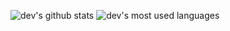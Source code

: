 <!-- ### Hi there 👋 -->

<!--
**dev-doshi/dev-doshi** is a ✨ _special_ ✨ repository because its `README.md` (this file) appears on your GitHub profile.

Here are some ideas to get you started:

- 🔭 I’m currently working on ...
- 🌱 I’m currently learning ...
- 👯 I’m looking to collaborate on ...
- 🤔 I’m looking for help with ...
- 💬 Ask me about ...
- 📫 How to reach me: ...
- 😄 Pronouns: ...
- ⚡ Fun fact: ...
-->
![dev's github stats](https://github-readme-stats.vercel.app/api?username=dev-doshi&show_icons=true)
![dev's most used languages](https://github-readme-stats.vercel.app/api/top-langs/?username=dev-doshi&layout=compact) 


